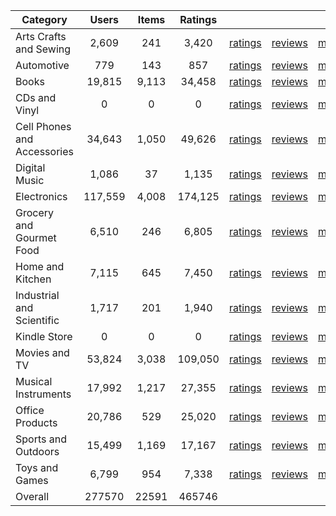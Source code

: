 | Category | Users | Items | Ratings |  |  |  | 
 |----------|:-----:|:-----:|:-----:|:-----:|:-----:|:-----:|
Arts Crafts and Sewing | 2,609 | 241 | 3,420 | [ratings](https://ciir.cs.umass.edu/downloads/XMarket/FULL/jp/Arts_Crafts_and_Sewing/ratings_jp_Arts_Crafts_and_Sewing.txt.gz) | [reviews](https://ciir.cs.umass.edu/downloads/XMarket/FULL/jp/Arts_Crafts_and_Sewing/reviews_jp_Arts_Crafts_and_Sewing.json.gz) | [metadata](https://ciir.cs.umass.edu/downloads/XMarket/FULL/jp/Arts_Crafts_and_Sewing/metadata_jp_Arts_Crafts_and_Sewing.json.gz) |  
Automotive | 779 | 143 | 857 | [ratings](https://ciir.cs.umass.edu/downloads/XMarket/FULL/jp/Automotive/ratings_jp_Automotive.txt.gz) | [reviews](https://ciir.cs.umass.edu/downloads/XMarket/FULL/jp/Automotive/reviews_jp_Automotive.json.gz) | [metadata](https://ciir.cs.umass.edu/downloads/XMarket/FULL/jp/Automotive/metadata_jp_Automotive.json.gz) |  
Books | 19,815 | 9,113 | 34,458 | [ratings](https://ciir.cs.umass.edu/downloads/XMarket/FULL/jp/Books/ratings_jp_Books.txt.gz) | [reviews](https://ciir.cs.umass.edu/downloads/XMarket/FULL/jp/Books/reviews_jp_Books.json.gz) | [metadata](https://ciir.cs.umass.edu/downloads/XMarket/FULL/jp/Books/metadata_jp_Books.json.gz) |  
CDs and Vinyl | 0 | 0 | 0 | [ratings](https://ciir.cs.umass.edu/downloads/XMarket/FULL/jp/CDs_and_Vinyl/ratings_jp_CDs_and_Vinyl.txt.gz) | [reviews](https://ciir.cs.umass.edu/downloads/XMarket/FULL/jp/CDs_and_Vinyl/reviews_jp_CDs_and_Vinyl.json.gz) | [metadata](https://ciir.cs.umass.edu/downloads/XMarket/FULL/jp/CDs_and_Vinyl/metadata_jp_CDs_and_Vinyl.json.gz) |  
Cell Phones and Accessories | 34,643 | 1,050 | 49,626 | [ratings](https://ciir.cs.umass.edu/downloads/XMarket/FULL/jp/Cell_Phones_and_Accessories/ratings_jp_Cell_Phones_and_Accessories.txt.gz) | [reviews](https://ciir.cs.umass.edu/downloads/XMarket/FULL/jp/Cell_Phones_and_Accessories/reviews_jp_Cell_Phones_and_Accessories.json.gz) | [metadata](https://ciir.cs.umass.edu/downloads/XMarket/FULL/jp/Cell_Phones_and_Accessories/metadata_jp_Cell_Phones_and_Accessories.json.gz) |  
Digital Music | 1,086 | 37 | 1,135 | [ratings](https://ciir.cs.umass.edu/downloads/XMarket/FULL/jp/Digital_Music/ratings_jp_Digital_Music.txt.gz) | [reviews](https://ciir.cs.umass.edu/downloads/XMarket/FULL/jp/Digital_Music/reviews_jp_Digital_Music.json.gz) | [metadata](https://ciir.cs.umass.edu/downloads/XMarket/FULL/jp/Digital_Music/metadata_jp_Digital_Music.json.gz) |  
Electronics | 117,559 | 4,008 | 174,125 | [ratings](https://ciir.cs.umass.edu/downloads/XMarket/FULL/jp/Electronics/ratings_jp_Electronics.txt.gz) | [reviews](https://ciir.cs.umass.edu/downloads/XMarket/FULL/jp/Electronics/reviews_jp_Electronics.json.gz) | [metadata](https://ciir.cs.umass.edu/downloads/XMarket/FULL/jp/Electronics/metadata_jp_Electronics.json.gz) |  
Grocery and Gourmet Food | 6,510 | 246 | 6,805 | [ratings](https://ciir.cs.umass.edu/downloads/XMarket/FULL/jp/Grocery_and_Gourmet_Food/ratings_jp_Grocery_and_Gourmet_Food.txt.gz) | [reviews](https://ciir.cs.umass.edu/downloads/XMarket/FULL/jp/Grocery_and_Gourmet_Food/reviews_jp_Grocery_and_Gourmet_Food.json.gz) | [metadata](https://ciir.cs.umass.edu/downloads/XMarket/FULL/jp/Grocery_and_Gourmet_Food/metadata_jp_Grocery_and_Gourmet_Food.json.gz) |  
Home and Kitchen | 7,115 | 645 | 7,450 | [ratings](https://ciir.cs.umass.edu/downloads/XMarket/FULL/jp/Home_and_Kitchen/ratings_jp_Home_and_Kitchen.txt.gz) | [reviews](https://ciir.cs.umass.edu/downloads/XMarket/FULL/jp/Home_and_Kitchen/reviews_jp_Home_and_Kitchen.json.gz) | [metadata](https://ciir.cs.umass.edu/downloads/XMarket/FULL/jp/Home_and_Kitchen/metadata_jp_Home_and_Kitchen.json.gz) |  
Industrial and Scientific | 1,717 | 201 | 1,940 | [ratings](https://ciir.cs.umass.edu/downloads/XMarket/FULL/jp/Industrial_and_Scientific/ratings_jp_Industrial_and_Scientific.txt.gz) | [reviews](https://ciir.cs.umass.edu/downloads/XMarket/FULL/jp/Industrial_and_Scientific/reviews_jp_Industrial_and_Scientific.json.gz) | [metadata](https://ciir.cs.umass.edu/downloads/XMarket/FULL/jp/Industrial_and_Scientific/metadata_jp_Industrial_and_Scientific.json.gz) |  
Kindle Store | 0 | 0 | 0 | [ratings](https://ciir.cs.umass.edu/downloads/XMarket/FULL/jp/Kindle_Store/ratings_jp_Kindle_Store.txt.gz) | [reviews](https://ciir.cs.umass.edu/downloads/XMarket/FULL/jp/Kindle_Store/reviews_jp_Kindle_Store.json.gz) | [metadata](https://ciir.cs.umass.edu/downloads/XMarket/FULL/jp/Kindle_Store/metadata_jp_Kindle_Store.json.gz) |  
Movies and TV | 53,824 | 3,038 | 109,050 | [ratings](https://ciir.cs.umass.edu/downloads/XMarket/FULL/jp/Movies_and_TV/ratings_jp_Movies_and_TV.txt.gz) | [reviews](https://ciir.cs.umass.edu/downloads/XMarket/FULL/jp/Movies_and_TV/reviews_jp_Movies_and_TV.json.gz) | [metadata](https://ciir.cs.umass.edu/downloads/XMarket/FULL/jp/Movies_and_TV/metadata_jp_Movies_and_TV.json.gz) |  
Musical Instruments | 17,992 | 1,217 | 27,355 | [ratings](https://ciir.cs.umass.edu/downloads/XMarket/FULL/jp/Musical_Instruments/ratings_jp_Musical_Instruments.txt.gz) | [reviews](https://ciir.cs.umass.edu/downloads/XMarket/FULL/jp/Musical_Instruments/reviews_jp_Musical_Instruments.json.gz) | [metadata](https://ciir.cs.umass.edu/downloads/XMarket/FULL/jp/Musical_Instruments/metadata_jp_Musical_Instruments.json.gz) |  
Office Products | 20,786 | 529 | 25,020 | [ratings](https://ciir.cs.umass.edu/downloads/XMarket/FULL/jp/Office_Products/ratings_jp_Office_Products.txt.gz) | [reviews](https://ciir.cs.umass.edu/downloads/XMarket/FULL/jp/Office_Products/reviews_jp_Office_Products.json.gz) | [metadata](https://ciir.cs.umass.edu/downloads/XMarket/FULL/jp/Office_Products/metadata_jp_Office_Products.json.gz) |  
Sports and Outdoors | 15,499 | 1,169 | 17,167 | [ratings](https://ciir.cs.umass.edu/downloads/XMarket/FULL/jp/Sports_and_Outdoors/ratings_jp_Sports_and_Outdoors.txt.gz) | [reviews](https://ciir.cs.umass.edu/downloads/XMarket/FULL/jp/Sports_and_Outdoors/reviews_jp_Sports_and_Outdoors.json.gz) | [metadata](https://ciir.cs.umass.edu/downloads/XMarket/FULL/jp/Sports_and_Outdoors/metadata_jp_Sports_and_Outdoors.json.gz) |  
Toys and Games | 6,799 | 954 | 7,338 | [ratings](https://ciir.cs.umass.edu/downloads/XMarket/FULL/jp/Toys_and_Games/ratings_jp_Toys_and_Games.txt.gz) | [reviews](https://ciir.cs.umass.edu/downloads/XMarket/FULL/jp/Toys_and_Games/reviews_jp_Toys_and_Games.json.gz) | [metadata](https://ciir.cs.umass.edu/downloads/XMarket/FULL/jp/Toys_and_Games/metadata_jp_Toys_and_Games.json.gz) |  
Overall | 277570 | 22591 | 465746 |  |  |  |
